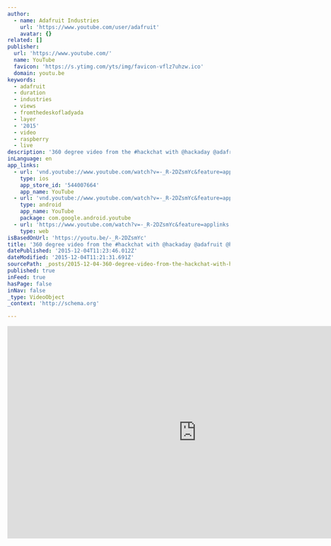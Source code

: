 ```yaml
---
author:
  - name: Adafruit Industries
    url: 'https://www.youtube.com/user/adafruit'
    avatar: {}
related: []
publisher:
  url: 'https://www.youtube.com/'
  name: YouTube
  favicon: 'https://s.ytimg.com/yts/img/favicon-vflz7uhzw.ico'
  domain: youtu.be
keywords:
  - adafruit
  - duration
  - industries
  - views
  - fromthedeskofladyada
  - layer
  - '2015'
  - video
  - raspberry
  - live
description: '360 degree video from the #hackchat with @hackaday @adafruit @hackadayio #theta360 ----------------------------------------- Visit the Adafruit shop online - http://www.adafruit.com Subscribe to Adafruit on YouTube: http://adafru.it/subscribe Join our weekly Show & Tell on G+ Hangouts On Air: http://adafru.it/showtell Watch our latest project videos: http://adafru.it/latest New tutorials on the Adafruit Learning System: http://learn.adafruit.com/ Music by bartlebeats: http://soundcloud.com/bartlebeats -----------------------------------------'
inLanguage: en
app_links:
  - url: 'vnd.youtube://www.youtube.com/watch?v=-_R-2DZsmYc&feature=applinks'
    type: ios
    app_store_id: '544007664'
    app_name: YouTube
  - url: 'vnd.youtube://www.youtube.com/watch?v=-_R-2DZsmYc&feature=applinks'
    type: android
    app_name: YouTube
    package: com.google.android.youtube
  - url: 'https://www.youtube.com/watch?v=-_R-2DZsmYc&feature=applinks'
    type: web
isBasedOnUrl: 'https://youtu.be/-_R-2DZsmYc'
title: '360 degree video from the #hackchat with @hackaday @adafruit @hackadayio #theta360'
datePublished: '2015-12-04T11:23:46.012Z'
dateModified: '2015-12-04T11:21:31.691Z'
sourcePath: _posts/2015-12-04-360-degree-video-from-the-hackchat-with-hackaday-adafruit.md
published: true
inFeed: true
hasPage: false
inNav: false
_type: VideoObject
_context: 'http://schema.org'

---
```

<iframe src="https://cdn.embedly.com/widgets/media.html?src=https%3A%2F%2Fwww.youtube.com%2Fembed%2F-_R-2DZsmYc%3Ffeature%3Doembed&amp;url=https%3A%2F%2Fwww.youtube.com%2Fwatch%3Fv%3D-_R-2DZsmYc%26feature%3Dyoutu.be&amp;image=https%3A%2F%2Fi.ytimg.com%2Fvi%2F-_R-2DZsmYc%2Fhqdefault.jpg&amp;key=b7d04c9b404c499eba89ee7072e1c4f7&amp;type=text%2Fhtml&amp;schema=youtube" width="854" height="480" scrolling="no" frameborder="0" allowfullscreen="allowfullscreen" style=""></iframe>